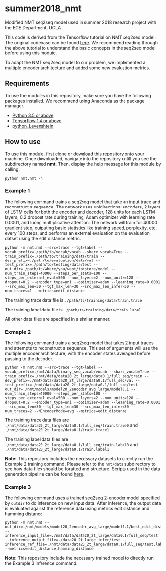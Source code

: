 # summer2018_nmt
Modified NMT seq2seq model used in summer 2018 research project with the ECE Department, UCLA

This code is derived from the Tensorflow tutorial on NMT seq2seq model. The original codebase can be found [here](https://github.com/tensorflow/nmt). We recommend reading through the above tutorial to understand the basic concepts in the seq2seq model before using this module. 

To adapt the NMT seq2seq model to our problem, we implemented a multiple encoder architecture and added some new evaluation metrics. 

## Requirements
To use the modules in this repository, make sure you have the following packages installed. We recommend using Anaconda as the package manager. 

* [Python 3.5 or above](https://www.python.org/)
* [Tensorflow 1.4 or above](https://www.tensorflow.org/)
* [python_Levenshtein](https://pypi.org/project/python-Levenshtein/)

## How to use
To use this module, first clone or download this repository onto your machine. Once downloaded, navigate into the repository untill you see the subdirectory named **nmt**. Then, display the help message for this module by calling: 
``` shell
python nmt.nmt -h 
```

### Example 1
The following command trains a seq2seq model that take an input trace and reconstruct a sequence. The network uses unidirectional encoders, 2 layers of LSTM cells for both the encoder and decoder, 128 units for each LSTM layers, 0.2 dropout rate during training, Adam optimizer with learning rate 0.0001, and luong multiplicative attention. The network will train for 40000 gradient step, outputing basic statistics like training speed, perplexity, etc, every 100 steps, and performs an external evaluation on the evaluation datset using the edit distance metric. 

``` shell
python -m nmt.nmt --src=trace --tgt=label --vocab_prefix=./path/to/vocab/vocab --share_vocab=True --train_prefix=./path/to/training/data/train --dev_prefix=./path/to/evaluation/data/val --test_prefix=./path/to/testing/data/test --out_dir=./path/to/where/you/want/to/store/model --num_train_steps=40000 --steps_per_stats=100 --steps_per_external_eval=500 --num_layers=2 --num_units=128 --dropout=0.2 --encoder_type=uni --optimizer=adam --learning_rate=0.0001 --src_max_len=30 --tgt_max_len=30 --src_max_len_infer=30 --num_traces=1 --metrics=edit_distance
```

The training trace data file is ```./path/to/training/data/train.trace```

The training label data file is ```./path/to/training/data/train.label```

All other data files are specified in a similar manner.


### Exmaple 2
The following command trains a seq2seq model that takes 2 input traces and attempts to reconstruct a sequence. This set of arguments will use the multiple encoder architecture, with the encoder states averaged before passing to the decoder. 

``` shell
python -m nmt.nmt --src=trace --tgt=label --vocab_prefix=./nmt/data/binary_seq_vocab/vocab --share_vocab=True --train_prefix=./nmt/data/data20_2t_large/data0.1/full_seq/train --dev_prefix=./nmt/data/data20_2t_large/data0.1/full_seq/val --test_prefix=./nmt/data/data20_2t_large/data0.1/full_seq/test --out_dir=./nmt/models/model20_2encoder_avg_large/model0.1 --num_train_steps=40000 --steps_per_stats=100 --steps_per_external_eval=500 --num_layers=2 --num_units=128 --dropout=0.2 --encoder_type=uni --optimizer=adam --learning_rate=0.0001 --src_max_len=30 --tgt_max_len=30 --src_max_len_infer=30 --num_traces=2 --NEncoderMode=avg --metrics=edit_distance
```

The training trace data files are ```./nmt/data/data20_2t_large/data0.1/full_seq/train.trace0``` and ```./nmt/data/data20_2t_large/data0.1/train.trace1```

The training label data files are ```./nmt/data/data20_2t_large/data0.1/full_seq/train.label0``` and ```./nmt/data/data20_2t_large/data0.1/train.label1```

**Note:** This repository includes the necessary datasets to directly run the Example 2 training command. Please refer to the ```nmt/data``` subdirectory to see how data files should be foratted and structure. Scripts used in the data generation pipeline can be found [here](https://github.com/LeonAlexandre/seq-data-scripts).

### Example 3
The following command uses a trained seq2seq 2-encoder model specified by ```outdir``` to do inference on new input data. After inference, the output data is evaluated against the reference data using metrics edit distance and hamming distance. 

``` shell
python -m nmt.nmt --out_dir=./nmt/models/model20_2encoder_avg_large/model0.1/best_edit_distance/ --inference_input_file=./nmt/data/data20_2t_large/data0.1/full_seq/test --inference_output_file=./data20_2t_large_infer/test --inference_ref_file=./nmt/data/data20_2t_large/data0.1/full_seq/test.label --metrics=edit_distance,hamming_distance
```

**Note:** This repository include the necessary trained model to directly run the Example 3 inference command. 

